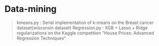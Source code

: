 # Data-mining
> kmeans.py : Serial implementation of k-means on the Breast cancer dataset(wisconsin dataset)
> Regression.py : XGB + Lasso + Ridge regularizations on the Kaggle competition "House Prices: Advanced Regression Techniques"
